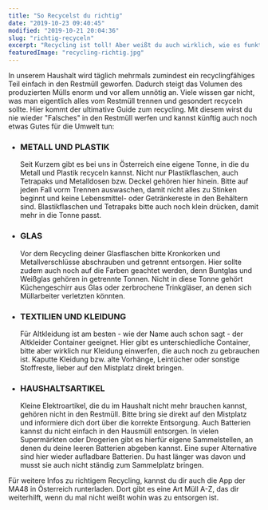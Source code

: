 ```yaml
---
title: "So Recycelst du richtig"
date: "2019-10-23 09:40:45"
modified: "2019-10-21 20:04:36"
slug: "richtig-recyceln"
excerpt: "Recycling ist toll! Aber weißt du auch wirklich, wie es funktioniert? Was gehört in welche Tonne und was vielleicht eher in den Restmüll? "
featuredImage: "recycling-richtig.jpg"
---
```


In unserem Haushalt wird täglich mehrmals zumindest ein recyclingfähiges Teil einfach in den Restmüll geworfen. Dadurch steigt das Volumen des produzierten Mülls enorm und vor allem unnötig an. Viele wissen gar nicht, was man eigentlich alles vom Restmüll trennen und gesondert recyceln sollte. Hier kommt der ultimative Guide zum recycling. Mit diesem wirst du nie wieder "Falsches" in den Restmüll werfen und kannst künftig auch noch etwas Gutes für die Umwelt tun:

*   ### METALL UND PLASTIK
    
    Seit Kurzem gibt es bei uns in Österreich eine eigene Tonne, in die du Metall und Plastik recyceln kannst. Nicht nur Plastikflaschen, auch Tetrapaks und Metalldosen bzw. Deckel gehören hier hinein. Bitte auf jeden Fall vorm Trennen auswaschen, damit nicht alles zu Stinken beginnt und keine Lebensmittel- oder Getränkereste in den Behältern sind. Blastikflaschen und Tetrapaks bitte auch noch klein drücken, damit mehr in die Tonne passt. 
*   ### GLAS
    
    Vor dem Recycling deiner Glasflaschen bitte Kronkorken und Metallverschlüsse abschrauben und getrennt entsorgen. Hier sollte zudem auch noch auf die Farben geachtet werden, denn Buntglas und Weißglas gehören in getrennte Tonnen. Nicht in diese Tonne gehört Küchengeschirr aus Glas oder zerbrochene Trinkgläser, an denen sich Müllarbeiter verletzten könnten.
*   ### TEXTILIEN UND KLEIDUNG
    
    Für Altkleidung ist am besten - wie der Name auch schon sagt - der Altkleider Container geeignet. Hier gibt es unterschiedliche Container, bitte aber wirklich nur Kleidung einwerfen, die auch noch zu gebrauchen ist. Kaputte Kleidung bzw. alte Vorhänge, Leintücher oder sonstige Stoffreste, lieber auf den Mistplatz direkt bringen.
*   ### HAUSHALTSARTIKEL
    
    Kleine Elektroartikel, die du im Haushalt nicht mehr brauchen kannst, gehören nicht in den Restmüll. Bitte bring sie direkt auf den Mistplatz und informiere dich dort über die korrekte Entsorgung. Auch Batterien kannst du nicht einfach in den Hausmüll entsorgen. In vielen Supermärkten oder Drogerien gibt es hierfür eigene Sammelstellen, an denen du deine leeren Batterien abgeben kannst. Eine super Alternative sind hier wieder aufladbare Batterien. Du hast länger was davon und musst sie auch nicht ständig zum Sammelplatz bringen.

Für weitere Infos zu richtigem Recycling, kannst du dir auch die App der MA48 in Österreich runterladen. Dort gibt es eine Art Müll A-Z, das dir weiterhilft, wenn du mal nicht weißt wohin was zu entsorgen ist.